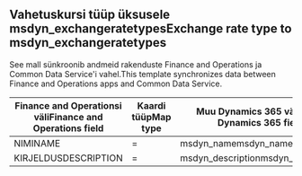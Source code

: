 ## <a name="exchange-rate-type-to-msdyn_exchangeratetypes"></a><span data-ttu-id="baa30-101">Vahetuskursi tüüp üksusele msdyn_exchangeratetypes</span><span class="sxs-lookup"><span data-stu-id="baa30-101">Exchange rate type to msdyn_exchangeratetypes</span></span>

<span data-ttu-id="baa30-102">See mall sünkroonib andmeid rakenduste Finance and Operations ja Common Data Service'i vahel.</span><span class="sxs-lookup"><span data-stu-id="baa30-102">This template synchronizes data between Finance and Operations apps and Common Data Service.</span></span>

<span data-ttu-id="baa30-103">Finance and Operationsi väli</span><span class="sxs-lookup"><span data-stu-id="baa30-103">Finance and Operations field</span></span> | <span data-ttu-id="baa30-104">Kaardi tüüp</span><span class="sxs-lookup"><span data-stu-id="baa30-104">Map type</span></span> | <span data-ttu-id="baa30-105">Muu Dynamics 365 väli</span><span class="sxs-lookup"><span data-stu-id="baa30-105">Other Dynamics 365 field</span></span> | <span data-ttu-id="baa30-106">Vaikeväärtus</span><span class="sxs-lookup"><span data-stu-id="baa30-106">Default value</span></span>
---|---|---|---
<span data-ttu-id="baa30-107">NIMI</span><span class="sxs-lookup"><span data-stu-id="baa30-107">NAME</span></span> | = | <span data-ttu-id="baa30-108">msdyn_name</span><span class="sxs-lookup"><span data-stu-id="baa30-108">msdyn_name</span></span> | 
<span data-ttu-id="baa30-109">KIRJELDUS</span><span class="sxs-lookup"><span data-stu-id="baa30-109">DESCRIPTION</span></span> | = | <span data-ttu-id="baa30-110">msdyn_description</span><span class="sxs-lookup"><span data-stu-id="baa30-110">msdyn_description</span></span> | 

